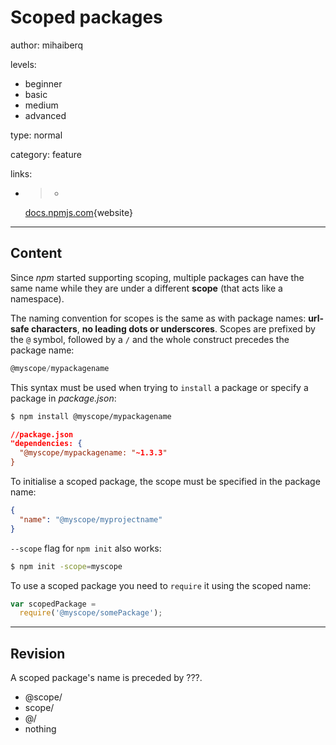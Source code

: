 # Scoped packages
author: mihaiberq

levels:
  - beginner
  - basic
  - medium
  - advanced

type: normal

category: feature

links:
  - >-
    [docs.npmjs.com](https://docs.npmjs.com/getting-started/scoped-packages){website}

---
## Content

Since *npm* started supporting scoping, multiple packages can have the same name while they are under a different **scope** (that acts like a namespace).

The naming convention for scopes is the same as with package names: **url-safe characters**, **no leading dots or underscores**. Scopes are prefixed by the `@` symbol, followed by a `/` and the whole construct precedes the package name:
```javascript
@myscope/mypackagename
```

This syntax must be used when trying to `install` a package or specify a package in *package.json*:
```bash
$ npm install @myscope/mypackagename
```
```json
//package.json
"dependencies: {
  "@myscope/mypackagename: "~1.3.3"
}
```
To initialise a scoped package, the scope must be specified in the package name:
```json
{
  "name": "@myscope/myprojectname"
}
```
`--scope` flag for `npm init` also works:
```bash
$ npm init -scope=myscope
```
To use a scoped package you need to `require` it using the scoped name:
```js
var scopedPackage =
  require('@myscope/somePackage');

```

---
## Revision

A scoped package's name is preceded by ???.

* @scope/
* scope/
* @/
* nothing
